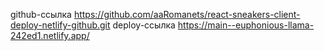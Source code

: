 github-ссылка https://github.com/aaRomanets/react-sneakers-client-deploy-netlify-github.git
deploy-ссылка https://main--euphonious-llama-242ed1.netlify.app/